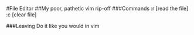 #File Editor
##My poor, pathetic vim rip-off
###Commands
:r   [read the file]
:c   [clear file]

###Leaving
Do it like you would in vim
